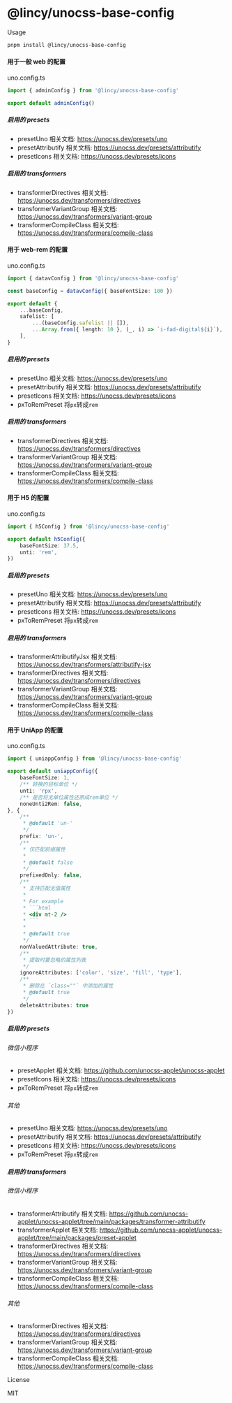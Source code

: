 # @lincy/unocss-base-config

Usage

```bash
pnpm install @lincy/unocss-base-config
```

#### 用于一般 web 的配置

uno.config.ts
```ts
import { adminConfig } from '@lincy/unocss-base-config'

export default adminConfig()
```
##### 启用的 presets
- presetUno
  相关文档: https://unocss.dev/presets/uno
- presetAttributify
  相关文档: https://unocss.dev/presets/attributify
- presetIcons
  相关文档: https://unocss.dev/presets/icons

##### 启用的 transformers
- transformerDirectives
  相关文档: https://unocss.dev/transformers/directives
- transformerVariantGroup
  相关文档: https://unocss.dev/transformers/variant-group
- transformerCompileClass
  相关文档: https://unocss.dev/transformers/compile-class

#### 用于 web-rem 的配置

uno.config.ts
```ts
import { datavConfig } from '@lincy/unocss-base-config'

const baseConfig = datavConfig({ baseFontSize: 100 })

export default {
    ...baseConfig,
    safelist: [
        ...(baseConfig.safelist || []),
        ...Array.from({ length: 10 }, (_, i) => `i-fad-digital${i}`),
    ],
}
```
##### 启用的 presets
- presetUno
  相关文档: https://unocss.dev/presets/uno
- presetAttributify
  相关文档: https://unocss.dev/presets/attributify
- presetIcons
  相关文档: https://unocss.dev/presets/icons
- pxToRemPreset
  将`px`转成`rem`

##### 启用的 transformers
- transformerDirectives
  相关文档: https://unocss.dev/transformers/directives
- transformerVariantGroup
  相关文档: https://unocss.dev/transformers/variant-group
- transformerCompileClass
  相关文档: https://unocss.dev/transformers/compile-class

#### 用于 H5 的配置

uno.config.ts
```ts
import { h5Config } from '@lincy/unocss-base-config'

export default h5Config({
    baseFontSize: 37.5,
    unti: 'rem',
})
```
##### 启用的 presets
- presetUno
  相关文档: https://unocss.dev/presets/uno
- presetAttributify
  相关文档: https://unocss.dev/presets/attributify
- presetIcons
  相关文档: https://unocss.dev/presets/icons
- pxToRemPreset
  将`px`转成`rem`

##### 启用的 transformers
- transformerAttributifyJsx
  相关文档: https://unocss.dev/transformers/attributify-jsx
- transformerDirectives
  相关文档: https://unocss.dev/transformers/directives
- transformerVariantGroup
  相关文档: https://unocss.dev/transformers/variant-group
- transformerCompileClass
  相关文档: https://unocss.dev/transformers/compile-class

#### 用于 UniApp 的配置

uno.config.ts
```ts
import { uniappConfig } from '@lincy/unocss-base-config'

export default uniappConfig({
    baseFontSize: 1,
    /** 转换的目标单位 */
    unti: 'rpx',
    /** 是否将无单位属性还原成rem单位 */
    noneUnti2Rem: false,
}, {
    /**
     * @default 'un-'
     */
    prefix: 'un-',
    /**
     * 仅匹配前缀属性
     *
     * @default false
     */
    prefixedOnly: false,
    /**
     * 支持匹配无值属性
     *
     * For example
     * ```html
     * <div mt-2 />
     * ```
     *
     * @default true
     */
    nonValuedAttribute: true,
    /**
     * 提取时要忽略的属性列表
     */
    ignoreAttributes: ['color', 'size', 'fill', 'type'],
    /**
     * 删除在 `class=""` 中添加的属性
     * @default true
     */
    deleteAttributes: true
})
```
##### 启用的 presets

###### 微信小程序
- presetApplet
  相关文档: https://github.com/unocss-applet/unocss-applet
- presetIcons
  相关文档: https://unocss.dev/presets/icons
- pxToRemPreset
  将`px`转成`rem`

###### 其他
- presetUno
  相关文档: https://unocss.dev/presets/uno
- presetAttributify
  相关文档: https://unocss.dev/presets/attributify
- presetIcons
  相关文档: https://unocss.dev/presets/icons
- pxToRemPreset
  将`px`转成`rem`

##### 启用的 transformers

###### 微信小程序
- transformerAttributify
  相关文档: https://github.com/unocss-applet/unocss-applet/tree/main/packages/transformer-attributify
- transformerApplet
  相关文档: https://github.com/unocss-applet/unocss-applet/tree/main/packages/preset-applet
- transformerDirectives
  相关文档: https://unocss.dev/transformers/directives
- transformerVariantGroup
  相关文档: https://unocss.dev/transformers/variant-group
- transformerCompileClass
  相关文档: https://unocss.dev/transformers/compile-class

###### 其他
- transformerDirectives
  相关文档: https://unocss.dev/transformers/directives
- transformerVariantGroup
  相关文档: https://unocss.dev/transformers/variant-group
- transformerCompileClass
  相关文档: https://unocss.dev/transformers/compile-class

License

MIT
